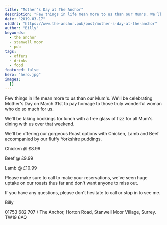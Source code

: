```yaml
---
title: "Mother's Day at The Anchor"
description: "Few things in life mean more to us than our Mum's. We'll be celebrating Mother's Day on March 31st to pay homage to those truly wonderful woman who do so much for us. We'll be taking bookings for lunch with a free glass of fizz for all Mum's dining with us over that weekend. We'll be offering our gorgeous Roast options with Chicken, Lamb and Beef accompanied by our fluffy Yorkshire puddings. Chicken @ £8.99Beef @ £9.99Lamb @ £10.99Please make sure to call to make your reservations, we've seen hu"
date: "2019-03-17"
oldUrl: "https://www.the-anchor.pub/post/mother-s-day-at-the-anchor"
author: "Billy"
keywords:
  - the anchor
  - stanwell moor
  - pub
tags:
  - offers
  - drinks
  - food
featured: false
hero: "hero.jpg"
images:
  []
---
```


Few things in life mean more to us than our Mum's. We'll be celebrating Mother's Day on March 31st to pay homage to those truly wonderful woman who do so much for us.

  

We'll be taking bookings for lunch with a free glass of fizz for all Mum's dining with us over that weekend.

  

We'll be offering our gorgeous Roast options with Chicken, Lamb and Beef accompanied by our fluffy Yorkshire puddings.

  

Chicken @ £8.99

Beef @ £9.99

Lamb @ £10.99

  

Please make sure to call to make your reservations, we've seen huge uptake on our roasts thus far and don't want anyone to miss out.

  

If you have any questions, please don't hesitate to call or stop in to see me.

  

Billy

01753 682 707 / The Anchor, Horton Road, Stanwell Moor Village, Surrey. TW19 6AQ
